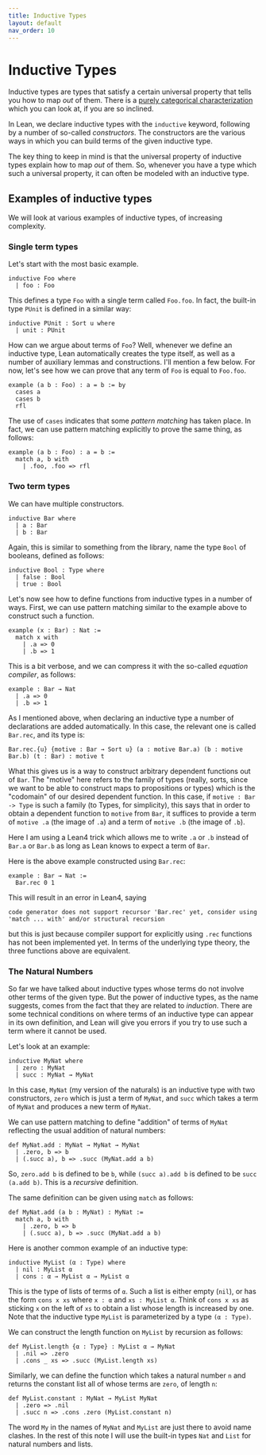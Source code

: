 ```yaml
---
title: Inductive Types
layout: default
nav_order: 10
---
```


# Inductive Types

Inductive types are types that satisfy a certain universal property that tells you how to map *out* of them.
There is a [purely categorical characterization](https://ncatlab.org/nlab/show/inductive+type) which you can look at, if you are so inclined.

In Lean, we declare inductive types with the `inductive` keyword, following by a number of so-called *constructors*.
The constructors are the various ways in which you can build terms of the given inductive type.

The key thing to keep in mind is that the universal property of inductive types explain how to map *out* of them.
So, whenever you have a type which such a universal property, it can often be modeled with an inductive type. 

## Examples of inductive types

We will look at various examples of inductive types, of increasing complexity.

### Single term types
Let's start with the most basic example.

```lean
inductive Foo where
  | foo : Foo
```

This defines a type `Foo` with a single term called `Foo.foo`.
In fact, the built-in type `PUnit` is defined in a similar way:
```lean
inductive PUnit : Sort u where
  | unit : PUnit
```

How can we argue about terms of `Foo`? 
Well, whenever we define an inductive type, Lean automatically creates the type itself, as well as a number of auxiliary lemmas and constructions.
I'll mention a few below.
For now, let's see how we can prove that any term of `Foo` is equal to `Foo.foo`.

```lean
example (a b : Foo) : a = b := by
  cases a
  cases b
  rfl
```

The use of `cases` indicates that some *pattern matching* has taken place.
In fact, we can use pattern matching explicitly to prove the same thing, as follows:

```lean
example (a b : Foo) : a = b := 
  match a, b with 
    | .foo, .foo => rfl
```

### Two term types

We can have multiple constructors.
```lean
inductive Bar where
  | a : Bar 
  | b : Bar
```

Again, this is similar to something from the library, name the type `Bool` of booleans, defined as follows:
```lean
inductive Bool : Type where
  | false : Bool
  | true : Bool
```

Let's now see how to define functions from inductive types in a number of ways.
First, we can use pattern matching similar to the example above to construct such a function.

```lean
example (x : Bar) : Nat := 
  match x with 
    | .a => 0
    | .b => 1
```

This is a bit verbose, and we can compress it with the so-called *equation compiler*, as follows:
```lean
example : Bar → Nat 
  | .a => 0
  | .b => 1
```

As I mentioned above, when declaring an inductive type a number of declarations are added automatically.
In this case, the relevant one is called `Bar.rec`, and its type is:
```lean
Bar.rec.{u} {motive : Bar → Sort u} (a : motive Bar.a) (b : motive Bar.b) (t : Bar) : motive t
```

What this gives us is a way to construct arbitrary dependent functions out of `Bar`.
The "motive" here refers to the family of types (really, sorts, since we want to be able to construct maps to propositions or types) which is the "codomain" of our desired dependent function.
In this case, if `motive : Bar -> Type` is such a family (to Types, for simplicity), this says that in order to obtain a dependent function to `motive` from `Bar`, it suffices to provide a term of `motive .a` (the image of `.a`) and a term of `motive .b` (the image of `.b`).

Here I am using a Lean4 trick which allows me to write `.a` or `.b` instead of `Bar.a` or `Bar.b` as long as Lean knows to expect a term of `Bar`.

Here is the above example constructed using `Bar.rec`:
```lean
example : Bar → Nat :=  
  Bar.rec 0 1
```

This will result in an error in Lean4, saying 
```lean
code generator does not support recursor 'Bar.rec' yet, consider using 'match ... with' and/or structural recursion
```
but this is just because compiler support for explicitly using `.rec` functions has not been implemented yet.
In terms of the underlying type theory, the three functions above are equivalent.

### The Natural Numbers

So far we have talked about inductive types whose terms do not involve other terms of the given type.
But the power of inductive types, as the name suggests, comes from the fact that they are related to *induction*.
There are some technical conditions on where terms of an inductive type can appear in its own definition, and Lean will give you errors if you try to use such a term where it cannot be used.

Let's look at an example:
```lean
inductive MyNat where
  | zero : MyNat
  | succ : MyNat → MyNat 
```

In this case, `MyNat` (my version of the naturals) is an inductive type with two constructors, `zero` which is just a term of `MyNat`, and `succ` which takes a term of `MyNat` and produces a new term of `MyNat`.

We can use pattern matching to define "addition" of terms of `MyNat` reflecting the usual addition of natural numbers:
```lean
def MyNat.add : MyNat → MyNat → MyNat 
  | .zero, b => b
  | (.succ a), b => .succ (MyNat.add a b)
```
So, `zero.add b` is defined to be `b`, while `(succ a).add b` is defined to be `succ (a.add b)`.
This is a *recursive* definition.

The same definition can be given using `match` as follows:
```lean
def MyNat.add (a b : MyNat) : MyNat :=
  match a, b with
    | .zero, b => b
    | (.succ a), b => .succ (MyNat.add a b) 
```

Here is another common example of an inductive type:
```lean
inductive MyList (α : Type) where
  | nil : MyList α 
  | cons : α → MyList α → MyList α 
```
This is the type of lists of terms of `α`.
Such a list is either empty (`nil`), or has the form `cons x xs` where `x : α` and `xs : MyList α`.
Think of `cons x xs` as sticking `x` on the left of `xs` to obtain a list whose length is increased by one.
Note that the inductive type `MyList` is parameterized by a type `(α : Type)`.

We can construct the length function on `MyList` by recursion as follows:
```lean
def MyList.length {α : Type} : MyList α → MyNat 
  | .nil => .zero
  | .cons _ xs => .succ (MyList.length xs)
```

Similarly, we can define the function which takes a natural number `n` and returns the constant list all of whose terms are `zero`, of length `n`:

```lean
def MyList.constant : MyNat → MyList MyNat 
  | .zero => .nil
  | .succ n => .cons .zero (MyList.constant n)
```

The word `My` in the names of `MyNat` and `MyList` are just there to avoid name clashes.
In the rest of this note I will use the built-in types `Nat` and `List` for natural numbers and lists.